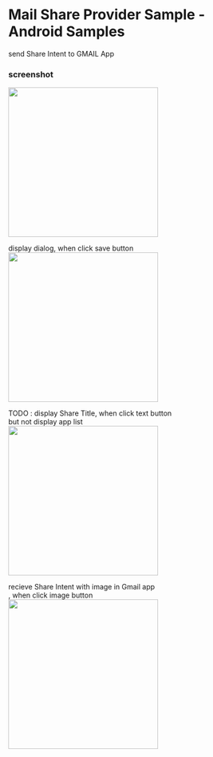 Mail Share Provider Sample - Android Samples
===============

send Share Intent to GMAIL App<br/>

### screenshot <br/>
<image src="https://raw.githubusercontent.com/ohwada/Android_Samples/master/MailShareProviderSample/screenshot/screenshot_mail_share_provider_main.png" width="300" /><br/>

display dialog, when click save button  <br/>
<image src="https://raw.githubusercontent.com/ohwada/Android_Samples/master/MailShareProviderSample/screenshot/screenshot_mail_share_provider_dialog.png" width="300" /><br/>

TODO : display  Share Title, when click text button  <br/>
but not display app list    <br/>
<image src="https://raw.githubusercontent.com/ohwada/Android_Samples/master/MailShareProviderSample/screenshot/screenshot_mail_share_provider_text.png" width="300" /><br/>

recieve Share Intent with image in Gmail app <br/>
, when click image button  <br/>
<image src="https://raw.githubusercontent.com/ohwada/Android_Samples/master/MailShareProviderSample/screenshot/screenshot_gmail_image.png" width="300" /><br/>
